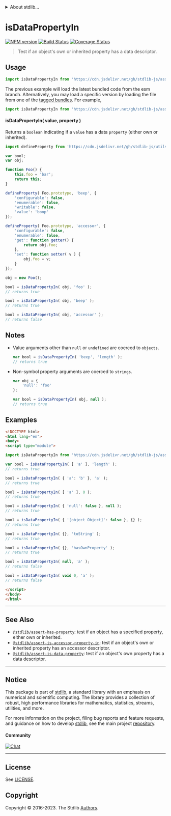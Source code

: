 <!--

@license Apache-2.0

Copyright (c) 2018 The Stdlib Authors.

Licensed under the Apache License, Version 2.0 (the "License");
you may not use this file except in compliance with the License.
You may obtain a copy of the License at

   http://www.apache.org/licenses/LICENSE-2.0

Unless required by applicable law or agreed to in writing, software
distributed under the License is distributed on an "AS IS" BASIS,
WITHOUT WARRANTIES OR CONDITIONS OF ANY KIND, either express or implied.
See the License for the specific language governing permissions and
limitations under the License.

-->


<details>
  <summary>
    About stdlib...
  </summary>
  <p>We believe in a future in which the web is a preferred environment for numerical computation. To help realize this future, we've built stdlib. stdlib is a standard library, with an emphasis on numerical and scientific computation, written in JavaScript (and C) for execution in browsers and in Node.js.</p>
  <p>The library is fully decomposable, being architected in such a way that you can swap out and mix and match APIs and functionality to cater to your exact preferences and use cases.</p>
  <p>When you use stdlib, you can be absolutely certain that you are using the most thorough, rigorous, well-written, studied, documented, tested, measured, and high-quality code out there.</p>
  <p>To join us in bringing numerical computing to the web, get started by checking us out on <a href="https://github.com/stdlib-js/stdlib">GitHub</a>, and please consider <a href="https://opencollective.com/stdlib">financially supporting stdlib</a>. We greatly appreciate your continued support!</p>
</details>

# isDataPropertyIn

[![NPM version][npm-image]][npm-url] [![Build Status][test-image]][test-url] [![Coverage Status][coverage-image]][coverage-url] <!-- [![dependencies][dependencies-image]][dependencies-url] -->

> Test if an object's own or inherited property has a data descriptor.



<section class="usage">

## Usage

```javascript
import isDataPropertyIn from 'https://cdn.jsdelivr.net/gh/stdlib-js/assert-is-data-property-in@esm/index.mjs';
```
The previous example will load the latest bundled code from the esm branch. Alternatively, you may load a specific version by loading the file from one of the [tagged bundles](https://github.com/stdlib-js/assert-is-data-property-in/tags). For example,

```javascript
import isDataPropertyIn from 'https://cdn.jsdelivr.net/gh/stdlib-js/assert-is-data-property-in@v0.1.1-esm/index.mjs';
```

#### isDataPropertyIn( value, property )

Returns a `boolean` indicating if a `value` has a data `property` (either own or inherited).

<!-- eslint-disable no-restricted-syntax -->

```javascript
import defineProperty from 'https://cdn.jsdelivr.net/gh/stdlib-js/utils-define-property@esm/index.mjs';

var bool;
var obj;

function Foo() {
    this.foo = 'bar';
    return this;
}

defineProperty( Foo.prototype, 'beep', {
    'configurable': false,
    'enumerable': false,
    'writable': false,
    'value': 'boop'
});

defineProperty( Foo.prototype, 'accessor', {
    'configurable': false,
    'enumerable': false,
    'get': function getter() {
        return obj.foo;
    },
    'set': function setter( v ) {
        obj.foo = v;
    }
});

obj = new Foo();

bool = isDataPropertyIn( obj, 'foo' );
// returns true

bool = isDataPropertyIn( obj, 'beep' );
// returns true

bool = isDataPropertyIn( obj, 'accessor' );
// returns false
```

</section>

<!-- /.usage -->

<section class="notes">

## Notes

-   Value arguments other than `null` or `undefined` are coerced to `objects`.

    ```javascript
    var bool = isDataPropertyIn( 'beep', 'length' );
    // returns true
    ```

-   Non-symbol property arguments are coerced to `strings`.

    ```javascript
    var obj = {
        'null': 'foo'
    };

    var bool = isDataPropertyIn( obj, null );
    // returns true
    ```

</section>

<!-- /.notes -->

<section class="examples">

## Examples

<!-- eslint-disable object-curly-newline -->

<!-- eslint no-undef: "error" -->

```html
<!DOCTYPE html>
<html lang="en">
<body>
<script type="module">

import isDataPropertyIn from 'https://cdn.jsdelivr.net/gh/stdlib-js/assert-is-data-property-in@esm/index.mjs';

var bool = isDataPropertyIn( [ 'a' ], 'length' );
// returns true

bool = isDataPropertyIn( { 'a': 'b' }, 'a' );
// returns true

bool = isDataPropertyIn( [ 'a' ], 0 );
// returns true

bool = isDataPropertyIn( { 'null': false }, null );
// returns true

bool = isDataPropertyIn( { '[object Object]': false }, {} );
// returns true

bool = isDataPropertyIn( {}, 'toString' );
// returns true

bool = isDataPropertyIn( {}, 'hasOwnProperty' );
// returns true

bool = isDataPropertyIn( null, 'a' );
// returns false

bool = isDataPropertyIn( void 0, 'a' );
// returns false

</script>
</body>
</html>
```

</section>

<!-- /.examples -->

<!-- Section for related `stdlib` packages. Do not manually edit this section, as it is automatically populated. -->

<section class="related">

* * *

## See Also

-   <span class="package-name">[`@stdlib/assert-has-property`][@stdlib/assert/has-property]</span><span class="delimiter">: </span><span class="description">test if an object has a specified property, either own or inherited.</span>
-   <span class="package-name">[`@stdlib/assert-is-accessor-property-in`][@stdlib/assert/is-accessor-property-in]</span><span class="delimiter">: </span><span class="description">test if an object's own or inherited property has an accessor descriptor.</span>
-   <span class="package-name">[`@stdlib/assert-is-data-property`][@stdlib/assert/is-data-property]</span><span class="delimiter">: </span><span class="description">test if an object's own property has a data descriptor.</span>

</section>

<!-- /.related -->

<!-- Section for all links. Make sure to keep an empty line after the `section` element and another before the `/section` close. -->


<section class="main-repo" >

* * *

## Notice

This package is part of [stdlib][stdlib], a standard library with an emphasis on numerical and scientific computing. The library provides a collection of robust, high performance libraries for mathematics, statistics, streams, utilities, and more.

For more information on the project, filing bug reports and feature requests, and guidance on how to develop [stdlib][stdlib], see the main project [repository][stdlib].

#### Community

[![Chat][chat-image]][chat-url]

---

## License

See [LICENSE][stdlib-license].


## Copyright

Copyright &copy; 2016-2023. The Stdlib [Authors][stdlib-authors].

</section>

<!-- /.stdlib -->

<!-- Section for all links. Make sure to keep an empty line after the `section` element and another before the `/section` close. -->

<section class="links">

[npm-image]: http://img.shields.io/npm/v/@stdlib/assert-is-data-property-in.svg
[npm-url]: https://npmjs.org/package/@stdlib/assert-is-data-property-in

[test-image]: https://github.com/stdlib-js/assert-is-data-property-in/actions/workflows/test.yml/badge.svg?branch=v0.1.1
[test-url]: https://github.com/stdlib-js/assert-is-data-property-in/actions/workflows/test.yml?query=branch:v0.1.1

[coverage-image]: https://img.shields.io/codecov/c/github/stdlib-js/assert-is-data-property-in/main.svg
[coverage-url]: https://codecov.io/github/stdlib-js/assert-is-data-property-in?branch=main

<!--

[dependencies-image]: https://img.shields.io/david/stdlib-js/assert-is-data-property-in.svg
[dependencies-url]: https://david-dm.org/stdlib-js/assert-is-data-property-in/main

-->

[chat-image]: https://img.shields.io/gitter/room/stdlib-js/stdlib.svg
[chat-url]: https://app.gitter.im/#/room/#stdlib-js_stdlib:gitter.im

[stdlib]: https://github.com/stdlib-js/stdlib

[stdlib-authors]: https://github.com/stdlib-js/stdlib/graphs/contributors

[umd]: https://github.com/umdjs/umd
[es-module]: https://developer.mozilla.org/en-US/docs/Web/JavaScript/Guide/Modules

[deno-url]: https://github.com/stdlib-js/assert-is-data-property-in/tree/deno
[umd-url]: https://github.com/stdlib-js/assert-is-data-property-in/tree/umd
[esm-url]: https://github.com/stdlib-js/assert-is-data-property-in/tree/esm
[branches-url]: https://github.com/stdlib-js/assert-is-data-property-in/blob/main/branches.md

[stdlib-license]: https://raw.githubusercontent.com/stdlib-js/assert-is-data-property-in/main/LICENSE

<!-- <related-links> -->

[@stdlib/assert/has-property]: https://github.com/stdlib-js/assert-has-property/tree/esm

[@stdlib/assert/is-accessor-property-in]: https://github.com/stdlib-js/assert-is-accessor-property-in/tree/esm

[@stdlib/assert/is-data-property]: https://github.com/stdlib-js/assert-is-data-property/tree/esm

<!-- </related-links> -->

</section>

<!-- /.links -->
